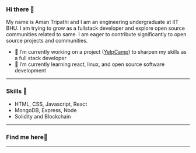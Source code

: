 ### Hi there 👋
My name is Aman Tripathi and I am an engineering undergraduate at IIT BHU. I am trying to grow as a fullstack developer and explore open source communities related to same. I am eager to contribute significantly to open source projects and communities.
- 🔭 I’m currently working on a project ([YelpCamp](https://github.com/aman-at8/Campground)) to sharpen my skills as a full stack developer
- 🌱 I’m currently learning react, linux, and open source software development

---

### Skills 🤹

- HTML, CSS, Javascript, React
- MongoDB, Express, Node
- Solidity and Blockchain

---

### Find me here📮


---

